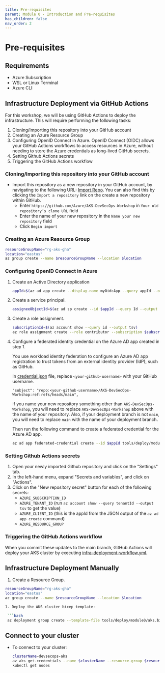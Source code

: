 ```yaml
---
title: Pre-requisites
parent: Module 0 - Introduction and Pre-requisites
has_children: false
nav_order: 2
---
```


# Pre-requisites

## Requirements

* Azure Subscription
* WSL or Linux Terminal
* Azure CLI

## Infrastructure Deployment via GitHub Actions

For this workshop, we will be using GitHub Actions to deploy the infrastructure.  This will require performing the following tasks:

1. Cloning/Importing this repository into your GitHub account 
2. Creating an Azure Resource Group
3. Configuring OpenID Connect in Azure. OpenID Connect (OIDC) allows your GitHub Actions workflows to access resources in Azure, without needing to store the Azure credentials as long-lived GitHub secrets. 
4. Setting Github Actions secrets
5. Triggering the GitHub Actions workflow

### Cloning/Importing this repository into your GitHub account

* Import this repository as a new repository in your GitHub account, by navigating to the following URL: [Import Repo](https://github.com/new/import).  You can also find this by clicking the `Import a repository` link on the create a new repository within GitHub.  
  * Enter `https://github.com/Azure/AKS-DevSecOps-Workshop` in `Your old repository’s clone URL` field
  * Enter the name of your new repository in the `Name your new repository` field
  * Click `Begin import`

### Creating an Azure Resource Group

```bash
resourceGroupName="rg-aks-gha"
location="eastus"
az group create --name $resourceGroupName --location $location
```

### Configuring OpenID Connect in Azure

1. Create an Active Directory application

   ```bash
   appId=$(az ad app create --display-name myOidcApp --query appId --output tsv)
   ```

2. Create a service principal.

   ```bash
   assigneeObjectId=$(az ad sp create --id $appId --query Id --output tsv) 
   ```

3. Create a role assignment.

   ```bash
   subscriptionId=$(az account show --query id --output tsv)
   az role assignment create --role contributor --subscription $subscriptionId --assignee-object-id  $assigneeObjectId --assignee-principal-type ServicePrincipal --scope /subscriptions/$subscriptionId/resourceGroups/$resourceGroupName
   ```

4. Configure a federated identity credential on the Azure AD app created in step 1. 

   You use workload identity federation to configure an Azure AD app registration to trust tokens from an external identity provider (IdP), such as GitHub.

   In [credential.json](../../../tools/deploy/module0/credential.json) file, replace `<your-github-username>` with your GitHub username.

   `"subject": "repo:<your-github-username>/AKS-DevSecOps-Workshop:ref:refs/heads/main",`

   If you name your new repository something other than `AKS-DevSecOps-Workshop`, you will need to replace `AKS-DevSecOps-Workshop` above with the name of your repository. Also, if your deployment branch is not `main`, you will need to replace `main` with the name of your deployment branch.

   Then run the following command to create a federated credential for the Azure AD app.

   ```bash
   az ad app federated-credential create --id $appId tools/deploy/module0/credential.json
   ```

### Setting Github Actions secrets

1. Open your newly imported Github repository and click on the "Settings" tab.
2. In the left-hand menu, expand "Secrets and variables", and click on "Actions".
3. Click on the "New repository secret" button for each of the following secrets:
   * `AZURE_SUBSCRIPTION_ID`
   * `AZURE_TENANT_ID` (run `az account show --query tenantId --output tsv` to get the value)
   * `AZURE_CLIENT_ID` (this is the appId from the JSON output of the `az ad app create` command)
   * `AZURE_RESOURCE_GROUP`

### Triggering the GitHub Actions workflow

When you commit these updates to the main branch, GitHub Actions will deploy your AKS cluster by executing [infra-deployment-workflow.yml](../../../.github/workflows/infra-deployment-workflow.yml).

## Infrastructure Deployment Manually

1. Create a Resource Group.

  ```bash
  resourceGroupName="rg-aks-gha"
  location="eastus"
  az group create --name $resourceGroupName --location $location

1. Deploy the AKS cluster bicep template:

   ```bash
   az deployment group create --template-file tools/deploy/module0/aks.bicep --resource-group $resourceGroupName --parameters location=$location
   ```

## Connect to your cluster

* To connect to your cluster:

   ```bash
   clusterName=devsecops-aks
   az aks get-credentials --name $clusterName --resource-group $resourceGroupName
   kubectl get nodes
   ```
